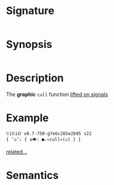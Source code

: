 # Signature
```vikid-signature
```

# Synopsis
```vikid-synopsis
```

# Description
The __graphic__ `cull` function [lifted on signals](/refman/concepts/pure_functions)

# Example
```vikid-script
𝕍i𝕂i𝔻 v0.7-750-g7e6c265e2b95 s22
{ ‘⌂’: { a👁: ●.«cull»(☑) } }
```


[related...](https://en.wikipedia.org/wiki/Hidden-surface_determination#Viewing-frustum_culling)

# Semantics